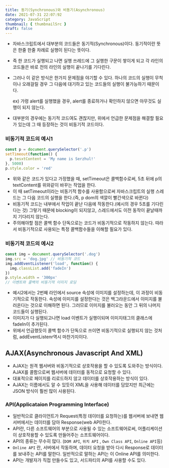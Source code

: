 ```yaml
---
title: 동기(Synchronous)와 비동기(Asynchronous)
date: 2021-07-31 22:07:92
category: JavaScript
thumbnail: { thumbnailSrc }
draft: false
---
```


- 자바스크립트에서 대부분의 코드들은 동기적(Synchronous)이다. 동기적이란 뜻은 한줄 한줄 차례로 실행이 된다는 뜻이다.
- 즉 한 코드가 실행되고 나면 실행 쓰레드에 그 실행한 구문이 쌓이게 되고 각 라인의 코드들은 바로 전의 라인의 실행이 끝나기를 기다린다.
- 그러나 이 같은 방식은 한가지 문제점을 야기할 수 있다. 하나의 코드의 실행이 무척이나 오래걸릴 경우 그 다음에 대기하고 있는 코드들의 실행이 불가능하기 때문이다.

  ex) 가령 alert를 실행했을 경우, alert를 종료하거나 확인하지 않으면 아무것도 실행이 되지 않는다.

- 대부분의 경우에는 동기적 코드여도 괜찮지만, 위에서 언급한 문제점을 해결할 필요가 있는데 그 때 등장하는 것이 비동기적 코드이다.

### 비동기적 코드의 예시1

```jsx
const p = document.querySelector('.p')
setTimeout(function() {
  p.tesxtContent = 'My name is Serzhul!'
}, 5000)
p.style.color = 'red'
```

- 위와 같은 코드가 있다고 가정했을 때, setTimeout은 콜백함수로써, 5초 뒤에 p의 textContent를 위와같이 바꾸는 작업을 한다.
- 이 때 setTimeout이라는 비동기적 함수를 사용함으로써 자바스크립트의 실행 스레드는 그 다음 코드의 실행을 한다.(즉, p dom의 색깔이 빨간색으로 바뀐다)
- 비동기적 코드는 내부에서 작업이 끝난 다음에 작동한다.(예시의 경우 5초를 기다린다는 것) 그렇기 때문에 blocking이 되지않고, 스레드에서도 이전 동작이 끝날때까지 기다리지 않는다.
- 주의해야할 점은 콜백 함수 단독으로는 코드가 비동기적으로 작동하지 않는다. 따라서 비동기적으로 사용되는 특정 콜백함수들을 이해할 필요가 있다.

### 비동기적 코드의 예시2

```jsx
const img = document.querySelector('.dog')
img.src = 'dog.jpg' // 비동기적 코드
img.addEventListener('load', function() {
  img.classList.add('fadeIn')
})
p.style.width = '300px'
// 이벤트와 콜백의 비동기적 이미지 로딩
```

- 예시2에서는 2번째 라인에서 source 속성에 이미지를 설정하는데, 이 과정이 비동기적으로 작동한다. 속성에 이미지를 설정한다는 것은 백그라운드에서 이미지를 불러온다는 것으로 이해하면 된다. 그러므로 이미지를 불러오는 동안 그 뒤의 나머지 코드들이 실행된다.
- 이미지가 다 실행되고나면 load 이벤트가 실행이되며 이미지태그의 클래스에 fadeIn이 추가된다.
- 위에서 언급했듯이 콜백 함수가 단독으로 쓰이면 비동기적으로 실행되지 않는 것처럼, addEventListenr역시 마찬가지이다.

## AJAX(Asynchronous Javascript And XML)

- AJAX는 원격 웹서버와 비동기적으로 상호작용을 할 수 있도록 도와주는 방식이다. AJAX를 콜함으로써 웹서버에 데이터를 동적으로 요청할 수 있다.
- 대표적으로 페이지를 리로드하지 않고 데이터를 상호작용하는 방식이 있다.
- AJAX는 이름에서도 알 수 있듯이 XML을 사용해 데이터를 담았지만 최근에는 JSON 방식이 훨씬 많이 사용된다.

### API(Applicataion Programming Interface)

- 일반적으로 클라이언트가 Request(특정 데이터를 요청하는)를 웹서버에 보내면 웹서버에서는 데이터를 담아 Response(web API)한다.
- API란, 다른 소프트웨어의 부분으로 사용될 수 있는 소프트웨어로써, 어플리케이션이 상호작용할 수 있도록 만들어주는 소프트웨어이다.
- API의 종류는 무수히 많다. (`DOM API`, `위치 API` , `Own Class API`, `Online API`등)
- `Online API` 란, 서버에서 작동하며, 데이터 요청을 받아 다시 Response로 데이터를 보내주는 API를 말한다. 일반적으로 말하는 API는 이 Online API를 의미한다.
- API는 개발자가 직접 만들수도 있고, 서드파티의 API를 사용할 수도 있다.
